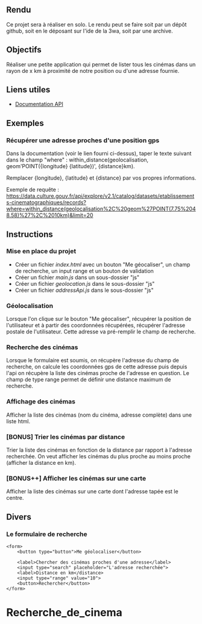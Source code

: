 
## Rendu

Ce projet sera à réaliser en solo. Le rendu peut se faire soit par un dépôt github, soit en le déposant sur l'ide de la 3wa, soit par une archive.

## Objectifs

Réaliser une petite application qui permet de lister tous les cinémas dans un rayon de x km à proximité de notre position ou d'une adresse fournie.

## Liens utiles

* [Documentation API](https://data.culture.gouv.fr/explore/dataset/etablissements-cinematographiques/api/)

## Exemples

### Récupérer une adresse proches d'une position gps

Dans la documentation (voir le lien fourni ci-dessus), taper le texte suivant dans le champ "where" : within_distance(geolocalisation, geom'POINT({longitude} {latitude})', {distance}km).

Remplacer {longitude}, {latitude} et {distance} par vos propres informations.

Exemple de requête : https://data.culture.gouv.fr/api/explore/v2.1/catalog/datasets/etablissements-cinematographiques/records?where=within_distance(geolocalisation%2C%20geom%27POINT(7.75%2048.58)%27%2C%2010km)&limit=20

## Instructions

### Mise en place du projet

* Créer un fichier *index.html* avec un bouton "Me géocaliser", un champ de recherche, un input range et un bouton de validation
* Créer un fichier *main.js* dans un sous-dossier "js"
* Créer un fichier *geolocation.js* dans le sous-dossier "js"
* Créer un fichier *addressApi.js* dans le sous-dossier "js"

### Géolocalisation

Lorsque l'on clique sur le bouton "Me géocaliser", récupérer la position de l'utilisateur et à partir des coordonnées récupérées, récupérer l'adresse postale de l'utilisateur. Cette adresse va pré-remplir le champ de recherche.

### Recherche des cinémas

Lorsque le formulaire est soumis, on récupère l'adresse du champ de recherche, on calcule les coordonnées gps de cette adresse puis depuis l'api on récupère la liste des cinémas proche de l'adresse en question. Le champ de type range permet de définir une distance maximum de recherche.

### Affichage des cinémas

Afficher la liste des cinémas (nom du cinéma, adresse complète) dans une liste html.

### [BONUS] Trier les cinémas par distance

Trier la liste des cinémas en fonction de la distance par rapport à l'adresse recherchée. On veut afficher les cinémas du plus proche au moins proche (afficher la distance en km).

### [BONUS++] Afficher les cinémas sur une carte

Afficher la liste des cinémas sur une carte dont l'adresse tapée est le centre.

## Divers

### Le formulaire de recherche

```
<form>
    <button type="button">Me géolocaliser</button>
    
    <label>Chercher des cinémas proches d'une adresse</label>
    <input type="search" placeholder="L'adresse recherchée">
    <label>Distance en km</distance>
    <input type="range" value="10">
    <button>Rechercher</button>
</form>
```
# Recherche_de_cinema
